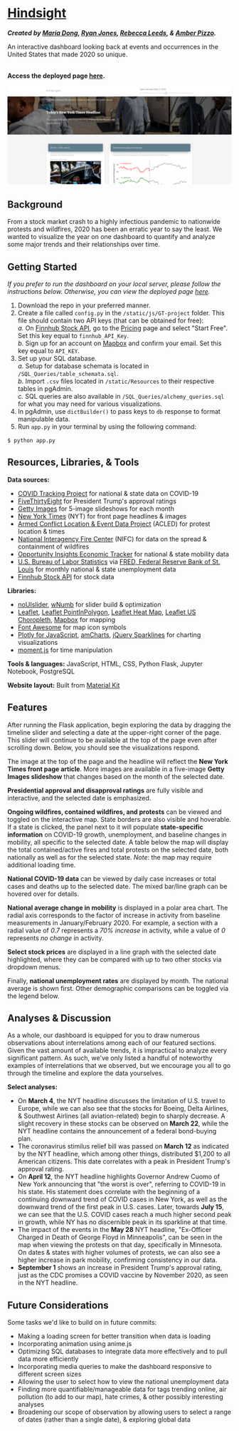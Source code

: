 # [Hindsight](http://apizzo1-hindsight-2020.herokuapp.com/)
**_Created by [Maria Dong](https://github.com/mariajdong), [Ryan Jones](https://github.com/Jonsey1696), [Rebecca Leeds](https://github.com/rmoesw01), & [Amber Pizzo](https://github.com/apizzo1)._**

An interactive dashboard looking back at events and occurrences in the United States that made 2020 so unique.<br><br>

**Access the deployed page [here](http://apizzo1-hindsight-2020.herokuapp.com/).**

![screenshot](/static/img/screenshot_crop.png)

## Background
From a stock market crash to a highly infectious pandemic to nationwide protests and wildfires, 2020 has been an erratic year to say the least. We wanted to visualize the year on one dashboard to quantify and analyze some major trends and their relationships over time.

## Getting Started
_If you prefer to run the dashboard on your local server, please follow the instructions below. Otherwise, you can view the deployed page [here](http://apizzo1-hindsight-2020.herokuapp.com/)._

1. Download the repo in your preferred manner.
2. Create a file called `config.py` in the `/static/js/GT-project` folder. This file should contain two API keys (that can be obtained for free):
<br>  _a._ On [Finnhub Stock API](https://finnhub.io/), go to the [Pricing](https://finnhub.io/pricing) page and select "Start Free". Set this key equal to `finnhub_API_Key`.
<br>  _b._ Sign up for an account on [Mapbox](https://www.mapbox.com/) and confirm your email. Set this key equal to `API_KEY`.
3. Set up your SQL database.
<br>  _a._ Setup for database schemata is located in `/SQL_Queries/table_schemata.sql`.
<br>  _b._ Import `.csv` files located in `/static/Resources` to their respective tables in pgAdmin.
<br>  _c._ SQL queries are also available in `/SQL_Queries/alchemy_queries.sql` for what you may need for various visualizations.
4. In pgAdmin, use `dictBuilder()` to pass keys to `db` response to format manipulable data.
5. Run `app.py` in your terminal by using the following command:
```
$ python app.py
```

## Resources, Libraries, & Tools

**Data sources:**
* [COVID Tracking Project](https://covidtracking.com/) for national & state data on COVID-19
* [FiveThirtyEight](https://projects.fivethirtyeight.com/trump-approval-ratings/) for President Trump's approval ratings
* [Getty Images](https://www.gettyimages.com/editorial-images) for 5-image slideshows for each month
* [New York Times](https://www.nytimes.com/) (NYT) for front page headlines & images
* [Armed Conflict Location & Event Data Project](https://acleddata.com/special-projects/us-crisis-monitor/) (ACLED) for protest location & times
* [National Interagency Fire Center](https://data-nifc.opendata.arcgis.com/) (NIFC) for data on the spread & containment of wildfires
* [Opportunity Insights Economic Tracker](https://github.com/OpportunityInsights/EconomicTracker) for national & state mobility data
* [U.S. Bureau of Labor Statistics](https://www.bls.gov/) via [FRED, Federal Reserve Bank of St. Louis](https://fred.stlouisfed.org/series/UNRATE) for monthly national & state unemployment data
* [Finnhub Stock API](https://finnhub.io/) for stock data

**Libraries:**
* [noUIslider](https://refreshless.com/nouislider/), [wNumb](https://github.com/leongersen/wnumb/releases) for slider build & optimization
* [Leaflet](https://leafletjs.com/index.html), [Leaflet PointInPolygon](https://github.com/hayeswise/Leaflet.PointInPolygon), [Leaflet Heat Map](https://github.com/Leaflet/Leaflet.heat), [Leaflet US Choropleth](https://leafletjs.com/examples/choropleth/us-states.js), [Mapbox](https://docs.mapbox.com/api/maps/#styles) for mapping
* [Font Awesome](https://fontawesome.com/) for map icon symbols
* [Plotly for JavaScript](https://plotly.com/javascript/), [amCharts](https://www.amcharts.com/), [jQuery Sparklines](https://omnipotent.net/jquery.sparkline/) for charting visualizations
* [moment.js](https://momentjs.com/) for time manipulation

**Tools & languages:** JavaScript, HTML, CSS, Python Flask, Jupyter Notebook, PostgreSQL

**Website layout:** Built from [Material Kit](https://github.com/creativetimofficial/material-kit)

## Features
After running the Flask application, begin exploring the data by dragging the timeline slider and selecting a date at the upper-right corner of the page. This slider will continue to be available at the top of the page even after scrolling down. Below, you should see the visualizations respond.

The image at the top of the page and the headline will reflect the **New York Times front page article**. More images are available in a five-image **Getty Images slideshow** that changes based on the month of the selected date.

**Presidential approval and disapproval ratings** are fully visible and interactive, and the selected date is emphasized.

**Ongoing wildfires, contained wildfires, and protests** can be viewed and toggled on the interactive map. State borders are also visible and hoverable. If a state is clicked, the panel next to it will populate **state-specific information** on COVID-19 growth, unemployment, and baseline changes in mobility, all specific to the selected date. A table below the map will display the total contained/active fires and total protests on the selected date, both nationally as well as for the selected state. *Note*: the map may require additional loading time.

**National COVID-19 data** can be viewed by daily case increases or total cases and deaths up to the selected date. The mixed bar/line graph can be hovered over for details.

**National average change in mobility** is displayed in a polar area chart. The radial axis corresponds to the factor of increase in activity from baseline measurements in January/February 2020. For example, a  section with a radial value of _0.7_ represents a _70% increase_ in activity, while a value of _0_ represents _no change_ in activity.

**Select stock prices** are displayed in a line graph with the selected date highlighted, where they can be compared with up to two other stocks via dropdown menus.

Finally, **national unemployment rates** are displayed by month. The national average is shown first. Other demographic comparisons can be toggled via the legend below.

## Analyses & Discussion
As a whole, our dashboard is equipped for you to draw numerous observations about interrelations among each of our featured sections. Given the vast amount of available trends, it is impractical to analyze every significant pattern. As such, we've only listed a handful of noteworthy examples of interrelations that we observed, but we encourage you all to go through the timeline and explore the data yourselves.

**Select analyses:**

* On **March 4**, the NYT headline discusses the limitation of U.S. travel to Europe, while we can also see that the stocks for Boeing, Delta Airlines, & Southwest Airlines (all aviation-related) begin to sharply decrease. A slight recovery in these stocks can be observed on **March 22**, while the NYT headline contains the announcement of a federal bond-buying plan.
* The coronavirus stimilus relief bill was passed on **March 12** as indicated by the NYT headline, which among other things, distributed $1,200 to all American citizens. This date correlates with a peak in President Trump's approval rating.
* On **April 12**, the NYT headline highlights Governor Andrew Cuomo of New York announcing that "the worst is over", referring to COVID-19 in his state. His statement does correlate with the beginning of a continuing downward trend of COVID cases in New York, as well as the downward trend of the first peak in U.S. cases. Later, towards **July 15**, we can see that the U.S. COVID cases reach a much higher second peak in growth, while NY has no discernible peak in its sparkline at that time.
* The impact of the events in the **May 28** NYT headline, "Ex-Officer Charged in Death of George Floyd in Minneapolis", can be seen in the map when viewing the protests on that day, specifically in Minnesota. On dates & states with higher volumes of protests, we can also see a higher increase in park mobility, confirming consistency in our data.
* **September 1** shows an increase in President Trump's approval rating, just as the CDC promises a COVID vaccine by November 2020, as seen in the NYT headline.

## Future Considerations
Some tasks we'd like to build on in future commits:
* Making a loading screen for better transition when data is loading
* Incorporating animation using anime.js
* Optimizing SQL databases to integrate data more effectively and to pull data more efficiently
* Incorporating media queries to make the dashboard responsive to different screen sizes
* Allowing the user to select how to view the national unemployment data 
* Finding more quantifiable/manageable data for tags trending online, air pollution (to add to our map), hate crimes, & other possibly interesting analyses
* Broadening our scope of observation by allowing users to select a range of dates (rather than a single date), & exploring global data 

